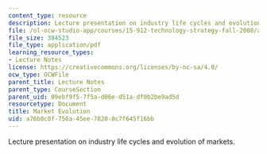 ```yaml
---
content_type: resource
description: Lecture presentation on industry life cycles and evolution of markets.
file: /ol-ocw-studio-app/courses/15-912-technology-strategy-fall-2008/a76b8c0f756a45ee78208c7f645f16bb_lec_04.pdf
file_size: 384523
file_type: application/pdf
learning_resource_types:
- Lecture Notes
license: https://creativecommons.org/licenses/by-nc-sa/4.0/
ocw_type: OCWFile
parent_title: Lecture Notes
parent_type: CourseSection
parent_uid: 09ebf9f5-7f5a-d06e-d51a-df0b2be9ad5d
resourcetype: Document
title: Market Evolution
uid: a76b8c0f-756a-45ee-7820-8c7f645f16bb
---
```

Lecture presentation on industry life cycles and evolution of markets.